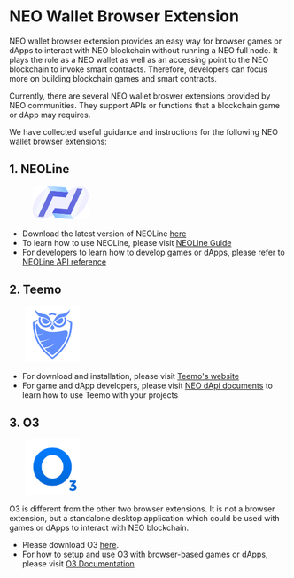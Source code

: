 # NEO Wallet Browser Extension
NEO wallet browser extension provides an easy way for browser games or dApps to interact with NEO blockchain without running a NEO full node. It plays the role as a NEO wallet as well as an accessing point to the NEO blockchain to invoke smart contracts. Therefore, developers can focus more on building blockchain games and smart contracts.

Currently, there are several NEO wallet broswer extensions provided by NEO communities. They support APIs or functions that a blockchain game or dApp may requires. 

We have collected useful guidance and instructions for the following NEO wallet browser extensions:

## 1. NEOLine
&emsp;&emsp;&emsp;<img src="./images/neoLine-logo.png" alt="neoLine logo" height="60">
* Download the latest version of NEOLine [here](https://github.com/NeoNextClub/neoline/releases)
* To learn how to use NEOLine, please visit [NEOLine Guide](https://github.com/NeoNextClub/neoline/blob/master/install/en_US.md)
* For developers to learn how to develop games or dApps, please refer to [NEOLine API reference](https://github.com/NeoNextClub/neoline/blob/master/api_reference.md)

## 2. Teemo
&emsp;&emsp;<img src="./images/teemo-logo.png" alt="teemo logo" height="100">
* For download and installation, please visit [Teemo's website](https://teemo.nel.group/index.html)
* For game and dApp developers, please visit [NEO dApi documents](https://dapi.nel.group/en/#neo-dapi-introduction) to learn how to use Teemo with your projects

## 3. O3
&emsp;&emsp;<img src="./images/o3-logo.png" alt="neoLine logo" height="100">

O3 is different from the other two browser extensions. It is not a browser extension, but a standalone desktop application which could be used with games or dApps to interact with NEO blockchain.
* Please download O3 [here](https://o3.network/).
* For how to setup and use O3 with browser-based games or dApps, please visit [O3 Documentation](https://docs.o3.network/neoDapi/)
